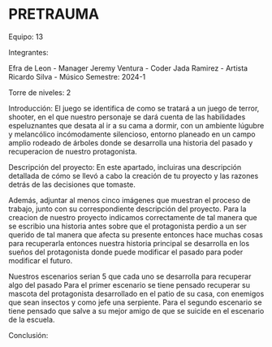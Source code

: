 # PRETRAUMA
Equipo: 13

Integrantes:

Efra de Leon - Manager 
Jeremy Ventura - Coder 
Jada Ramirez - Artista 
Ricardo Silva - Músico 
Semestre: 2024-1

Torre de niveles: 2

Introducción:
El juego se identifica de como se tratará a un juego de terror, shooter, en el que nuestro personaje se dará cuenta de las habilidades espeluznantes que desata al ir a su cama a dormir,
con un ambiente lúgubre y melancólico incómodamente silencioso, entorno planeado en un campo amplio rodeado de árboles donde se desarrolla una historia del pasado y recuperacion de nuestro
protagonista.

Descripción del proyecto:
En este apartado, incluiras una descripción detallada de cómo se llevó a cabo la creación de tu proyecto y las razones detrás de las decisiones que tomaste.

Además, adjuntar al menos cinco imágenes que muestran el proceso de trabajo, junto con su correspondiente descripción del proyecto.
Para la creacion de nuestro proyecto indicamos correctamente de tal manera que se escribio una historia antes sobre que el protagonista perdio a un ser querido de tal manera que afecta su presente entonces
hace muchas cosas para recuperarla entonces nuestra historia principal se desarrolla en los sueños del protagonista donde puede modificar el pasado para poder modificar el futuro.

Nuestros escenarios serian 5 que cada uno se desarrolla para recuperar algo del pasado 
Para el primer escenario se tiene pensado recuperar su mascota del protagonista desarrollado en el patio de su casa, con enemigos que sean insectos y como jefe una serpiente.
Para el segundo escenario se tiene pensado que salve a su mejor amigo de que se suicide en el escenario de la escuela.

Conclusión:

